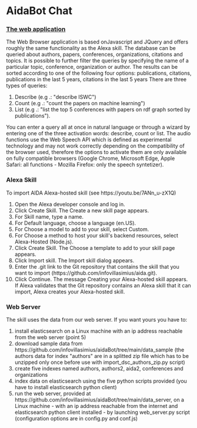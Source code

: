 # AidaBot Chat

<h3><a href="https://aidabot.ddns.net" target="_blank">The web application</a></h3>
The Web Browser application is based onJavascript and JQuery and offers roughly the same functionality as the Alexa skill.
The database can be queried about authors, papers, conferences, organizations, citations and topics.
It is possible to further filter the queries by specifying the name of a particular topic, conference, organization or author.
The results can be sorted according to one of the following four options: publications, citations, publications in the last 5 years, citations in the last 5 years
There are three types of queries:
<ol>
  <li> Describe (e.g .: "describe ISWC")</li>
  <li> Count (e.g .: "count the papers on machine learning")</li>
  <li> List (e.g .: "list the top 5 conferences with papers on rdf graph sorted by publications").</li>
</ol>

You can enter a query all at once in natural language or through a wizard by entering one of the three activation words: describe, count or list.
The audio functions use the Web Speech API which is defined as experimental technology and may not work correctly depending on the compatibility of the browser used, therefore the options to activate them are only available on fully compatible browsers (Google Chrome, Microsoft Edge, Apple Safari: all functions - Mozilla Firefox: only the speech syntetizer).


<h3>Alexa Skill</h3>
To import AIDA Alexa-hosted skill (see https://youtu.be/7ANn_u-zX1Q)

<ol>
  <li>Open the Alexa developer console and log in.</li>
  <li>Click Create Skill. The Create a new skill page appears.</li>
  <li>For Skill name, type a name.</li>
  <li>For Default language, choose a language (en.US).</li>
  <li>For Choose a model to add to your skill, select Custom.</li>
  <li>For Choose a method to host your skill's backend resources, select Alexa-Hosted (Node.js).</li>
  <li>Click Create Skill. The Choose a template to add to your skill page appears.</li>
  <li>Click Import skill. The Import skill dialog appears.</li>
  <li>Enter the .git link to the Git repository that contains the skill that you want to import (https://github.com/infovillasimius/aida.git).</li>
  <li>Click Continue. The message Creating your Alexa-hosted skill appears. If Alexa validates that the Git repository contains an Alexa skill that it can import, Alexa creates       your Alexa-hosted skill.</li>
</ol>

<h3>Web Server</h3>
The skill uses the data from our web server. If you want yours you have to:
<ol>
<li>install elasticsearch on a Linux machine with an ip address reachable from the web server (point 5)</li>
<li>download sample data from https://github.com/infovillasimius/aidaBot/tree/main/data_sample (the authors data for index "authors" are in a splitted zip file which has to be unzipped only once before use with import_dsc_authors_zip.py script)</li>
<li>create five indexes named authors, authors2, aida2, conferences and organizations</li>
<li>index data on elasticsearch using the five python scripts provided (you have to install elasticsearch python client)</li>
<li>run the web server, provided at https://github.com/infovillasimius/aidaBot/tree/main/data_server, on a Linux machine - with an ip address reachable from the internet and elasticsearch python client installed - by launching web_server.py script (configuration options are in config.py and conf.js)</li>
</ol>
